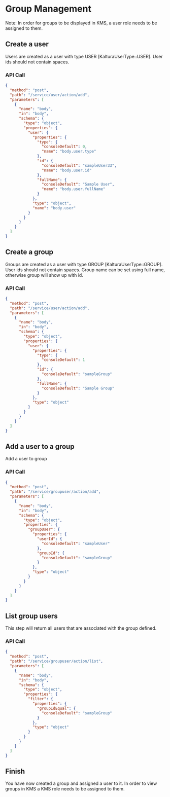 <!--METADATA
{
  "summary": "Workflow to add groups, add users to them and view users within a group"
}
-->

# Group Management
Note: In order for groups to be displayed in KMS, a user role needs to be assigned to them.

## Create a user
Users are created as a user with type USER [KalturaUserType::USER].
User ids should not contain spaces.

### API Call
```json
{
  "method": "post",
  "path": "/service/user/action/add",
  "parameters": [
    {
      "name": "body",
      "in": "body",
      "schema": {
        "type": "object",
        "properties": {
          "user": {
            "properties": {
              "type": {
                "consoleDefault": 0,
                "name": "body.user.type"
              },
              "id": {
                "consoleDefault": "sampleUser33",
                "name": "body.user.id"
              },
              "fullName": {
                "consoleDefault": "Sample User",
                "name": "body.user.fullName"
              }
            },
            "type": "object",
            "name": "body.user"
          }
        }
      }
    }
  ]
}
```

## Create a group
Groups are created as a user with type GROUP [KalturaUserType::GROUP].
User ids should not contain spaces.
Group name can be set using full name, otherwise group will show up with id.

### API Call
```json
{
  "method": "post",
  "path": "/service/user/action/add",
  "parameters": [
    {
      "name": "body",
      "in": "body",
      "schema": {
        "type": "object",
        "properties": {
          "user": {
            "properties": {
              "type": {
                "consoleDefault": 1
              },
              "id": {
                "consoleDefault": "sampleGroup"
              },
              "fullName": {
                "consoleDefault": "Sample Group"
              }
            },
            "type": "object"
          }
        }
      }
    }
  ]
}
```

## Add a user to a group
Add a user to group

### API Call
```json
{
  "method": "post",
  "path": "/service/groupuser/action/add",
  "parameters": [
    {
      "name": "body",
      "in": "body",
      "schema": {
        "type": "object",
        "properties": {
          "groupUser": {
            "properties": {
              "userId": {
                "consoleDefault": "sampleUser"
              },
              "groupId": {
                "consoleDefault": "sampleGroup"
              }
            },
            "type": "object"
          }
        }
      }
    }
  ]
}
```

## List group users
This step will return all users that are associated with the group defined.

### API Call
```json
{
  "method": "post",
  "path": "/service/groupuser/action/list",
  "parameters": [
    {
      "name": "body",
      "in": "body",
      "schema": {
        "type": "object",
        "properties": {
          "filter": {
            "properties": {
              "groupIdEqual": {
                "consoleDefault": "sampleGroup"
              }
            },
            "type": "object"
          }
        }
      }
    }
  ]
}
```

## Finish
You have now created a group and assigned a user to it. 
In order to view groups in KMS a KMS role needs to be assigned to them.